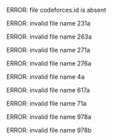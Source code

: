 ERROR: file codeforces.id is absent
ERROR: invalid file name 231a
ERROR: invalid file name 263a
ERROR: invalid file name 271a
ERROR: invalid file name 276a
ERROR: invalid file name 4a
ERROR: invalid file name 617a
ERROR: invalid file name 71a
ERROR: invalid file name 978a
ERROR: invalid file name 978b
